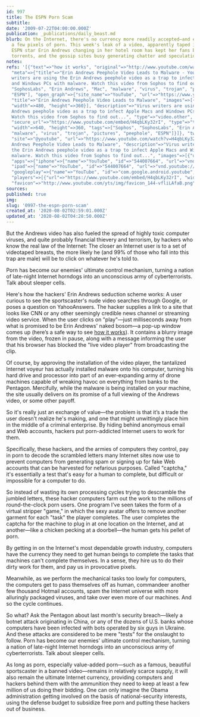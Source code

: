 ```yaml
---
id: 997
title: The ESPN Porn Scam
subtitle: 
date: '2009-07-22T04:00:00.000Z'
publication: _publications/daily_beast.md
blurb: On the Internet, there's no currency more readily accepted—and exploitable—than
  a few pixels of porn. This week's leak of a video, apparently taped illegally, of
  ESPN star Erin Andrews changing in her hotel room has kept her fans busy downloading
  torrents, and the gossip sites busy generating chatter and speculation.
notes: 
refs: '[{"text"=>"how it works", "original"=>"http://www.youtube.com/watch?v=H4qbLKy32rIIt",
  "meta"=>{"title"=>"Erin Andrews Peephole Video Leads to Malware - YouTube", "description"=>"Virus
  writers are using the Erin Andrews peephole video as a trap to infect Apple Macs
  and Windows PCs with malware. Watch this video from Sophos to find out...", "keywords"=>["Sophos",
  "SophosLabs", "Erin Andrews", "Mac", "malware", "virus", "trojan", "pictures", "peephole",
  "ESPN"], "open_graph"=>{"site_name"=>"YouTube", "url"=>"https://www.youtube.com/watch?v=H4qbLKy32rI",
  "title"=>"Erin Andrews Peephole Video Leads to Malware", "images"=>[{"url"=>"https://i.ytimg.com/vi/H4qbLKy32rI/hqdefault.jpg",
  "width"=>480, "height"=>360}], "description"=>"Virus writers are using the Erin
  Andrews peephole video as a trap to infect Apple Macs and Windows PCs with malware.
  Watch this video from Sophos to find out...", "type"=>"video.other", "videos"=>[{"url"=>"https://www.youtube.com/embed/H4qbLKy32rI",
  "secure_url"=>"https://www.youtube.com/embed/H4qbLKy32rI", "type"=>"text/html",
  "width"=>640, "height"=>360, "tags"=>["Sophos", "SophosLabs", "Erin Andrews", "Mac",
  "malware", "virus", "trojan", "pictures", "peephole", "ESPN"]}]}, "twitter_card"=>{"card"=>"player",
  "site"=>"@youtube", "url"=>"https://www.youtube.com/watch?v=H4qbLKy32rI", "title"=>"Erin
  Andrews Peephole Video Leads to Malware", "description"=>"Virus writers are using
  the Erin Andrews peephole video as a trap to infect Apple Macs and Windows PCs with
  malware. Watch this video from Sophos to find out...", "images"=>[{"url"=>"https://i.ytimg.com/vi/H4qbLKy32rI/hqdefault.jpg"}],
  "apps"=>{"iphone"=>{"name"=>"YouTube", "id"=>"544007664", "url"=>"vnd.youtube://www.youtube.com/watch?v=H4qbLKy32rI&feature=applinks"},
  "ipad"=>{"name"=>"YouTube", "id"=>"544007664", "url"=>"vnd.youtube://www.youtube.com/watch?v=H4qbLKy32rI&feature=applinks"},
  "googleplay"=>{"name"=>"YouTube", "id"=>"com.google.android.youtube", "url"=>"https://www.youtube.com/watch?v=H4qbLKy32rI"}},
  "players"=>[{"url"=>"https://www.youtube.com/embed/H4qbLKy32rI", "width"=>640, "height"=>360}]},
  "favicon"=>"http://www.youtube.com/yts/img/favicon_144-vfliLAfaB.png"}}]'
sources: 
published: true
img: 
slug: '0997-the-espn-porn-scam'
created_at: '2020-08-02T02:59:01.000Z'
updated_at: '2020-08-02T04:28:50.000Z'
---
```

But the Andrews video has also fueled the spread of highly toxic computer viruses, and quite probably financial thievery and terrorism, by hackers who know the real law of the Internet: The closer an Internet user is to a set of videotaped breasts, the more likely he (and 99% of those who fall into this trap are male) will be to click on whatever he's told to.

Porn has become our enemies' ultimate control mechanism, turning a nation of late-night Internet horndogs into an unconscious army of cyberterrorists. Talk about sleeper cells.

Here's how the hackers' Erin Andrews seduction scheme works: A user curious to see the sportscaster's nude video searches through Google, or poses a question on YahooAnswers. The hacker supplies a link to a site that looks like CNN or any other seemingly credible news channel or streaming video service. When the user clicks on "play"—just milliseconds away from what is promised to be Erin Andrews' naked bosom—a pop-up window comes up (here’s a safe way to see [how it works](http://www.youtube.com/watch?v=H4qbLKy32rIIt)). It contains a blurry image from the video, frozen in pause, along with a message informing the user that his browser has blocked the "live video player" from broadcasting the clip.

Of course, by approving the installation of the video player, the tantalized Internet voyeur has actually installed malware onto his computer, turning his hard drive and processor into part of an ever-expanding army of drone machines capable of wreaking havoc on everything from banks to the Pentagon. Mercifully, while the malware is being installed on your machine, the site usually delivers on its promise of a full viewing of the Andrews video, or some other payoff.

So it's really just an exchange of value—the problem is that it’s a trade the user doesn’t realize he's making, and one that might unwittingly place him in the middle of a criminal enterprise. By hiding behind anonymous email and Web accounts, hackers put porn-addicted Internet users to work for them.

Specifically, these hackers, and the armies of computers they control, pay in porn to decode the scrambled letters many Internet sites now use to prevent computers from generating spam or signing up for fake Web accounts that can be harvested for nefarious purposes. Called "captcha," it's essentially a test that's easy for a human to complete, but difficult or impossible for a computer to do.

So instead of wasting its own processing cycles trying to descramble the jumbled letters, these hacker computers farm out the work to the millions of round-the-clock porn users. One program I’ve seen takes the form of a virtual stripper "game," in which the sexy avatar offers to remove another garment for each "task" the player completes. The user completes the captcha for the machine to plug in at one location on the Internet, and at another—like a chicken pecking at a doorbell—the human gets his pellet of porn.

By getting in on the Internet's most dependable growth industry, computers have the currency they need to get human beings to complete the tasks that machines can't complete themselves. In a sense, they hire us to do their dirty work for them, and pay us in provocative pixels.

Meanwhile, as we perform the mechanical tasks too lowly for computers, the computers get to pass themselves off as human, commandeer another few thousand Hotmail accounts, spam the Internet universe with more alluringly packaged viruses, and take over even more of our machines. And so the cycle continues.

So what? Ask the Pentagon about last month's security breach—likely a botnet attack originating in China, or any of the dozens of U.S. banks whose computers have been infected with bots operated by six guys in Ukraine. And these attacks are considered to be mere "tests" for the onslaught to follow. Porn has become our enemies' ultimate control mechanism, turning a nation of late-night Internet horndogs into an unconscious army of cyberterrorists. Talk about sleeper cells.

As long as porn, especially value-added porn—such as a famous, beautiful sportscaster in a banned video—remains in relatively scarce supply, it will also remain the ultimate Internet currency, providing computers and hackers behind them with the ammunition they need to keep at least a few million of us doing their bidding. One can only imagine the Obama administration getting involved on the basis of national-security interests, using the defense budget to subsidize free porn and putting these hackers out of business.
